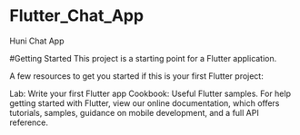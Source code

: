 # Flutter_Chat_App
Huni Chat App

#Getting Started
This project is a starting point for a Flutter application.

A few resources to get you started if this is your first Flutter project:

Lab: Write your first Flutter app
Cookbook: Useful Flutter samples.
For help getting started with Flutter, view our online documentation, which offers tutorials, samples, guidance on mobile development, and a full API reference.
